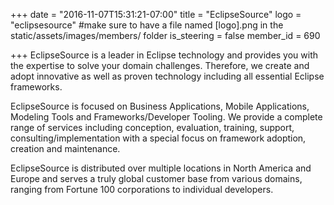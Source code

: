 +++
date = "2016-11-07T15:31:21-07:00"
title = "EclipseSource"
logo = "eclipsesource" #make sure to have a file named [logo].png in the static/assets/images/members/ folder
is_steering = false
member_id = 690

+++
EclipseSource is a leader in Eclipse technology and provides you with the expertise to solve your domain challenges. Therefore, we create and adopt innovative as well as proven technology including all essential Eclipse frameworks.

EclipseSource is focused on Business Applications, Mobile Applications, Modeling Tools and Frameworks/Developer Tooling. We provide a complete range of services including conception, evaluation, training, support, consulting/implementation with a special focus on framework adoption, creation and maintenance.

EclipseSource is distributed over multiple locations in North America and Europe and serves a truly global customer base from various domains, ranging from Fortune 100 corporations to individual developers.